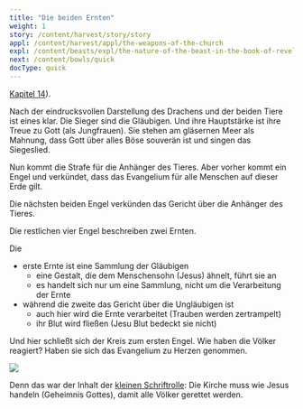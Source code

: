 ```yaml
---
title: "Die beiden Ernten"
weight: 1
story: /content/harvest/story/story
appl: /content/harvest/appl/the-weapons-of-the-church
expl: /content/beasts/expl/the-nature-of-the-beast-in-the-book-of-revelation
next: /content/bowls/quick
docType: quick
---
```



[Kapitel 14](https://www.bibleserver.com/SLT/Offenbarung14)).

Nach der eindrucksvollen Darstellung des Drachens und der beiden Tiere ist eines klar. Die Sieger sind die Gläubigen. Und ihre Hauptstärke ist ihre Treue zu Gott (als Jungfrauen). Sie stehen am gläsernen Meer als Mahnung, dass Gott über alles Böse souverän ist und singen das Siegeslied.

Nun kommt die Strafe für die Anhänger des Tieres. Aber vorher kommt ein Engel und verkündet, dass das Evangelium für alle Menschen auf dieser Erde gilt.

Die nächsten beiden Engel verkünden das Gericht über die Anhänger des Tieres. 

Die restlichen vier Engel beschreiben zwei Ernten.

Die 
- erste Ernte ist eine Sammlung der Gläubigen
    - eine Gestalt, die dem Menschensohn (Jesus) ähnelt, führt sie an
    - es handelt sich nur um eine Sammlung, nicht um die Verarbeitung der Ernte
- während die zweite das Gericht über die Ungläubigen ist
    - auch hier wird die Ernte verarbeitet (Trauben werden zertrampelt)
    - ihr Blut wird fließen (Jesu Blut bedeckt sie nicht)

Und hier schließt sich der Kreis zum ersten Engel. Wie haben die Völker reagiert? Haben sie sich das Evangelium zu Herzen genommen.

![](/images/harvest_de.jpg)

Denn das war der Inhalt der [kleinen Schriftrolle](/content/scroll/quick): Die Kirche muss wie Jesus handeln (Geheimnis Gottes), damit alle Völker gerettet werden.
